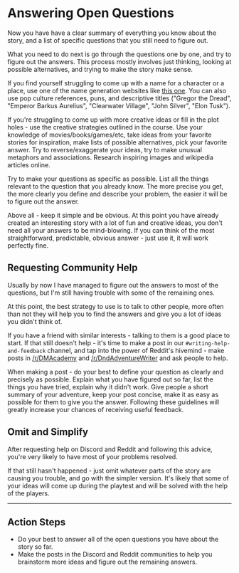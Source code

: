 # Answering Open Questions
Now you have have a clear summary of everything you know about the story, and a list of specific questions that you still need to figure out.

What you need to do next is go through the questions one by one, and try to figure out the answers. This process mostly involves just thinking, looking at possible alternatives, and trying to make the story make sense.

If you find yourself struggling to come up with a name for a character or a place, use one of the name generation websites like [this one](https://www.fantasynamegenerators.com/dnd-human-names.php). You can also use pop culture references, puns, and descriptive titles ("Gregor the Dread", "Emperor Barkus Aurelius", "Clearwater Village", "John Silver", "Elon Tusk").

If you're struggling to come up with more creative ideas or fill in the plot holes - use the creative strategies outlined in the course. Use your knowledge of movies/books/games/etc, take ideas from your favorite stories for inspiration, make lists of possible alternatives, pick your favorite answer. Try to reverse/exaggerate your ideas, try to make unusual metaphors and associations. Research inspiring images and wikipedia articles online.

Try to make your questions as specific as possible. List all the things relevant to the question that you already know. The more precise you get, the more clearly you define and describe your problem, the easier it will be to figure out the answer.

Above all - keep it simple and be obvious. At this point you have already created an interesting story with a lot of fun and creative ideas, you don't need all your answers to be mind-blowing. If you can think of the most straightforward, predictable, obvious answer - just use it, it will work perfectly fine.

## Requesting Community Help
Usually by now I have managed to figure out the answers to most of the questions, but I'm still having trouble with some of the remaining ones.

At this point, the best strategy to use is to talk to other people, more often than not they will help you to find the answers and give you a lot of ideas you didn't think of.

If you have a friend with similar interests - talking to them is a good place to start. If that still doesn't help - it's time to make a post in our `#writing-help-and-feedback` channel, and tap into the power of Reddit's hivemind - make posts in [/r/DMAcademy](https://www.reddit.com/r/dmacademy) and [/r/DndAdventureWriter](https://www.reddit.com/r/DndAdventureWriter) and ask people to help.

When making a post - do your best to define your question as clearly and precisely as possible. Explain what you have figured out so far, list the things you have tried, explain why it didn't work. Give people a short summary of your adventure, keep your post concise, make it as easy as possible for them to give you the answer. Following these guidelines will greatly increase your chances of receiving useful feedback.

## Omit and Simplify
After requesting help on Discord and Reddit and following this advice, you're very likely to have most of your problems resolved.

If that still hasn't happened - just omit whatever parts of the story are causing you trouble, and go with the simpler version. It's likely that some of your ideas will come up during the playtest and will be solved with the help of the players. 

<!-- is that true? -->

---
## Action Steps
- Do your best to answer all of the open questions you have about the story so far.
- Make the posts in the Discord and Reddit communities to help you brainstorm more ideas and figure out the remaining answers.